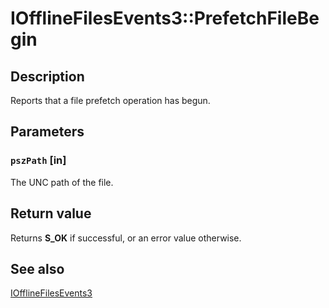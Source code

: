 # IOfflineFilesEvents3::PrefetchFileBegin

## Description

Reports that a file prefetch operation has begun.

## Parameters

### `pszPath` [in]

The UNC path of the file.

## Return value

Returns **S_OK** if successful, or an error value otherwise.

## See also

[IOfflineFilesEvents3](https://learn.microsoft.com/previous-versions/windows/desktop/api/cscobj/nn-cscobj-iofflinefilesevents3)